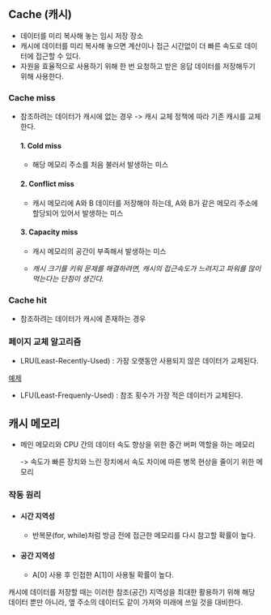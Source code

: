 ## Cache (캐시)

- 데이터를 미리 복사해 놓는 임시 저장 장소
- 캐시에 데이터를 미리 복사해 놓으면 계산이나 접근 시간없이 더 빠른 속도로 데이터에 접근할 수 있다.
- 자원을 효율적으로 사용하기 위해 한 번 요청하고 받은 응답 데이터를 저장해두기 위해 사용한다.

### Cache miss
- 참조하려는 데이터가 캐시에 없는 경우
-> 캐시 교체 정책에 따라 기존 캐시를 교체한다.

    #### 1. Cold miss
    - 해당 메모리 주소를 처음 불러서 발생하는 미스

    #### 2. Conflict miss
    - 캐시 메모리에 A와 B 데이터를 저장해야 하는데, A와 B가 같은 메모리 주소에 할당되어 있어서 발생하는 미스

    #### 3. Capacity miss
    - 캐시 메모리의 공간이 부족해서 발생하는 미스

    - *캐시 크기를 키워 문제를 해결하려면, 캐시의 접근속도가 느려지고 파워를 많이 먹는다는 단점이 생긴다.*

### Cache hit
- 참조하려는 데이터가 캐시에 존재하는 경우

### 페이지 교체 알고리즘
- LRU(Least-Recently-Used) : 가장 오랫동안 사용되지 않은 데이터가 교체된다.

[예제](https://github.com/ahnsoheee/Algorithm/blob/master/Programmers/2018_KAKAO_BLIND_RECRUITMENT/%5B1%EC%B0%A8%5D%20%EC%BA%90%EC%8B%9C.py)
    
- LFU(Least-Frequenly-Used) : 참조 횟수가 가장 적은 데이터가 교체된다.

## 캐시 메모리
- 메인 메모리와 CPU 간의 데이터 속도 향상을 위한 중간 버퍼 역할을 하는 메모리

    -> 속도가 빠른 장치와 느린 장치에서 속도 차이에 따른 병목 현상을 줄이기 위한 메모리

### 작동 원리
- #### 시간 지역성

    - 반복문(for, while)처럼 방금 전에 접근한 메모리를 다시 참고할 확률이 높다.

- #### 공간 지역성
    - A[0] 사용 후 인접한 A[1]이 사용될 확률이 높다.

캐시에 데이터를 저장할 때는 이러한 참조(공간) 지역성을 최대한 활용하기 위해 해당 데이터 뿐만 아니라, 옆 주소의 데이터도 같이 가져와 미래에 쓰일 것을 대비한다.
